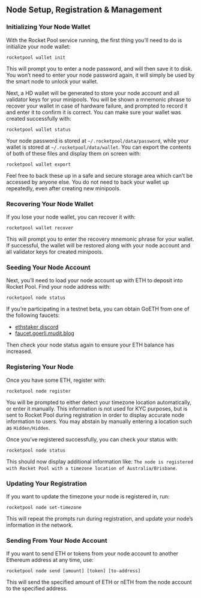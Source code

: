 ## Node Setup, Registration & Management

### Initializing Your Node Wallet

With the Rocket Pool service running, the first thing you’ll need to do is initialize your node wallet:

```
rocketpool wallet init
```

This will prompt you to enter a node password, and will then save it to disk. You won’t need to enter your node password again, it will simply be used by the smart node to unlock your wallet.

Next, a HD wallet will be generated to store your node account and all validator keys for your minipools. You will be shown a mnemonic phrase to recover your wallet in case of hardware failure, and prompted to record it and enter it to confirm it is correct. You can make sure your wallet was created successfully with:

```
rocketpool wallet status
```

Your node password is stored at `~/.rocketpool/data/password`, while your wallet is stored at `~/.rocketpool/data/wallet`. You can export the contents of both of these files and display them on screen with:

```
rocketpool wallet export
```

Feel free to back these up in a safe and secure storage area which can’t be accessed by anyone else. You do not need to back your wallet up repeatedly, even after creating new minipools.

### Recovering Your Node Wallet

If you lose your node wallet, you can recover it with:

```
rocketpool wallet recover
```

This will prompt you to enter the recovery mnemonic phrase for your wallet. If successful, the wallet will be restored along with your node account and all validator keys for created minipools.

### Seeding Your Node Account

Next, you’ll need to load your node account up with ETH to deposit into Rocket Pool. Find your node address with:

```
rocketpool node status
```

If you’re participating in a testnet beta, you can obtain GoETH from one of the following faucets:

- [ethstaker discord](https://discord.gg/GGGmqZdCBf)
- [faucet.goerli.mudit.blog](https://faucet.goerli.mudit.blog/)

Then check your node status again to ensure your ETH balance has increased.

### Registering Your Node

Once you have some ETH, register with:

```
rocketpool node register
```

You will be prompted to either detect your timezone location automatically, or enter it manually. This information is not used for KYC purposes, but is sent to Rocket Pool during registration in order to display accurate node information to users. You may abstain by manually entering a location such as `Hidden/Hidden`.

Once you’ve registered successfully, you can check your status with:

```
rocketpool node status
```

This should now display additional information like: `The node is registered with Rocket Pool with a timezone location of Australia/Brisbane`.

### Updating Your Registration

If you want to update the timezone your node is registered in, run:

```
rocketpool node set-timezone
```

This will repeat the prompts run during registration, and update your node’s information in the network.

### Sending From Your Node Account

If you want to send ETH or tokens from your node account to another Ethereum address at any time, use:

```
rocketpool node send [amount] [token] [to-address]
```

This will send the specified amount of ETH or nETH from the node account to the specified address.